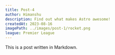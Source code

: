 ```yaml
---
title: Post-4
author: Himanshu
description: Find out what makes Astro awesome!
createdAt: 2023-08-16
imagePath: ../images/post-1/rocket.png
league: Premier League
---
```


This is a post written in Markdown.
